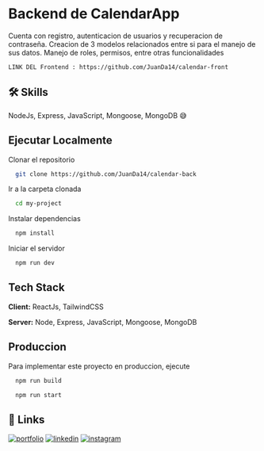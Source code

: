 
# Backend de CalendarApp

Cuenta con registro, autenticacion de usuarios y recuperacion de contraseña. Creacion de 3 modelos relacionados entre si para el manejo de sus datos. Manejo de roles, permisos, entre otras funcionalidades

`LINK DEL Frontend : https://github.com/JuanDa14/calendar-front`


## 🛠 Skills
NodeJs, Express, JavaScript, Mongoose, MongoDB 😅


## Ejecutar Localmente

Clonar el repositorio

```bash
  git clone https://github.com/JuanDa14/calendar-back
```

Ir a la carpeta clonada

```bash
  cd my-project
```

Instalar dependencias

```bash
  npm install
```

Iniciar el servidor

```bash
  npm run dev
```


## Tech Stack

**Client:** ReactJs, TailwindCSS

**Server:** Node, Express, JavaScript, Mongoose, MongoDB


## Produccion

Para implementar este proyecto en produccion, ejecute

```bash
  npm run build
```

```bash
  npm run start
```

## 🔗 Links
[![portfolio](https://img.shields.io/badge/my_portfolio-000?style=for-the-badge&logo=ko-fi&logoColor=white)](https://juancode.vercel.app/)
[![linkedin](https://img.shields.io/badge/linkedin-0A66C2?style=for-the-badge&logo=linkedin&logoColor=white)](https://www.linkedin.com/in/juan-david-morales-paredes-617342224/)
[![instagram](https://img.shields.io/badge/instagram-1DA1F2?style=for-the-badge&logo=instagram&logoColor=white)](https://www.instagram.com/ju4n.code/)

